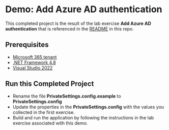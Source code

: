 # Demo: Add Azure AD authentication

This completed project is the result of the lab exercise **Add Azure AD authentication** that is referenced in the [README](../../README.md) in this repo.

## Prerequisites

- [Microsoft 365 tenant](https://developer.microsoft.com/office/dev-program?ocid=MSlearn)
- [.NET Framework 4.8](https://dotnet.microsoft.com/download/dotnet-framework)
- [Visual Studio 2022](https://visualstudio.microsoft.com/vs/)

## Run this Completed Project

- Rename the file **PrivateSettings.config.example** to **PrivateSettings.config**
- Update the properties in the **PrivateSettings.config** with the values you collected in the first exercise.
- Build and run the application by following the instructions in the lab exercise associated with this demo.
